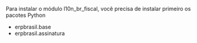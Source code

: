 Para instalar o módulo l10n_br_fiscal, você precisa de instalar primeiro
os pacotes Python

- erpbrasil.base
- erpbrasil.assinatura
